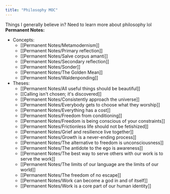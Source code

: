 ```yaml
---
title: "Philosophy MOC"
---
```

Things I generally believe in? Need to learn more about philosophy lol
**Permanent Notes:**
+ Concepts:
	+ [[Permanent Notes/Metamodernism]]
	+ [[Permanent Notes/Primary reflection]]
	+ [[Permanent Notes/Salve corpus amanti]]
	+ [[Permanent Notes/Secondary reflection]]
	+ [[Permanent Notes/Sonder]]
	+ [[Permanent Notes/The Golden Mean]]
	+ [[Permanent Notes/Waldenponding]]
+ Theses:
	+ [[Permanent Notes/All useful things should be beautiful]]
	+ [[Calling isn't chosen; it's discovered]]
	+ [[Permanent Notes/Consistently approach the universe]]
	+ [[Permanent Notes/Everybody gets to choose what they worship]]
	+ [[Permanent Notes/Everything has a cost]]
	+ [[Permanent Notes/Freedom from conditioning]]
	+ [[Permanent Notes/Freedom is being conscious of your constraints]]
	+ [[Permanent Notes/Frictionless life should not be fetishized]]
	+ [[Permanent Notes/Grief and resilience live together]]
	+ [[Permanent Notes/Growth is a never-ending process]]
	+ [[Permanent Notes/The alternative to freedom is unconsciousness]]
	+ [[Permanent Notes/The antidote to the ego is awareness]]
	+ [[Permanent Notes/The best way to serve others with our work is to serve the work]]
	+ [[Permanent Notes/The limits of our language are the limits of our world]]
	+ [[Permanent Notes/The freedom of no escape]]
	+ [[Permanent Notes/Work can become a god in and of itself]]
	+ [[Permanent Notes/Work is a core part of our human identity]]